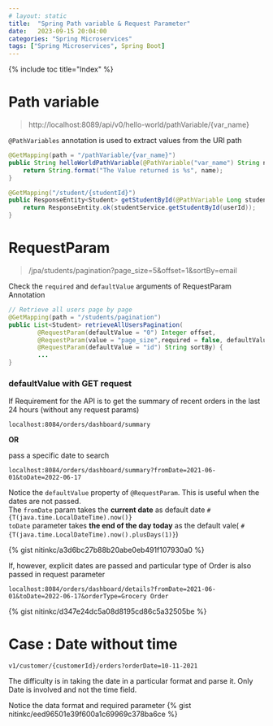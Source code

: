 ```yaml
---
# layout: static
title:  "Spring Path variable & Request Parameter"
date:   2023-09-15 20:04:00
categories: "Spring Microservices"
tags: ["Spring Microservices", Spring Boot]
---
```


{% include toc title="Index" %}

# Path variable

> http://localhost:8089/api/v0/hello-world/pathVariable/{var_name}

`@PathVariables` annotation is used to extract values from the URI path

```java
@GetMapping(path = "/pathVariable/{var_name}")
public String helloWorldPathVariable(@PathVariable("var_name") String name) {
    return String.format("The Value returned is %s", name);
}

@GetMapping("/student/{studentId}")
public ResponseEntity<Student> getStudentById(@PathVariable Long studentId) {
    return ResponseEntity.ok(studentService.getStudentById(userId));
}
```

# RequestParam

> /jpa/students/pagination?page_size=5&offset=1&sortBy=email

Check the `required` and `defaultValue` arguments of RequestParam Annotation

```java
// Retrieve all users page by page
@GetMapping(path = "/students/pagination")
public List<Student> retrieveAllUsersPagination(
        @RequestParam(defaultValue = "0") Integer offset,
        @RequestParam(value = "page_size",required = false, defaultValue = "10") Integer pageSize,
        @RequestParam(defaultValue = "id") String sortBy) {
        ...
}
```

### defaultValue with GET request

If Requirement for the API is to get the summary of recent orders in the last 24
hours (without any request params)

```
localhost:8084/orders/dashboard/summary
```

**OR**

pass a specific date to search

```
localhost:8084/orders/dashboard/summary?fromDate=2021-06-01&toDate=2022-06-17
```

Notice the `defaultValue` property of `@RequestParam`. This is useful when the
dates are not passed.
<br>
The `fromDate` param takes the **current date** as default date
`#{T(java.time.LocalDateTime).now()}`
<br>
`toDate` parameter takes **the end of the day today** as the default vale(
`#{T(java.time.LocalDateTime).now().plusDays(1)}`)

{% gist nitinkc/a3d6bc27b88b20abe0eb491f107930a0 %}

If, however, explicit dates are passed and particular type of Order is also
passed in request parameter

```
localhost:8084/orders/dashboard/details?fromDate=2021-06-01&toDate=2022-06-17&orderType=Grocery Order
```

{% gist nitinkc/d347e24dc5a08d8195cd86c5a32505be %}

# Case : Date without time

```
v1/customer/{customerId}/orders?orderDate=10-11-2021
```

The difficulty is in taking the date in a particular format and parse it.
Only Date is involved and not the time field.

Notice the data format and required parameter
{% gist nitinkc/eed96501e39f600a1c69969c378ba6ce %}

